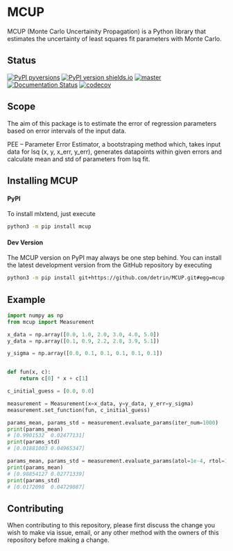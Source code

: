 # MCUP
MCUP (Monte Carlo Uncertainity Propagation) is a Python library that estimates the uncertainty of least squares fit parameters with Monte Carlo.

## Status
[![PyPI pyversions](https://img.shields.io/pypi/pyversions/mcup.svg)](https://pypi.org/project/mcup/) [![PyPI version shields.io](https://img.shields.io/pypi/v/mcup.svg)](https://pypi.org/project/mcup/) [![master](https://github.com/detrin/MCUP/actions/workflows/package-main.yml/badge.svg)](https://github.com/detrin/MCUP/actions/workflows/package-main.yml) [![Documentation Status](https://readthedocs.org/projects/mcup/badge/?version=latest)](https://readthedocs.org/projects/mcup/?badge=latest) [![codecov](https://codecov.io/gh/detrin/MCUP/branch/master/graph/badge.svg?token=Dx6elQkztR)](https://codecov.io/gh/detrin/MCUP)


## Scope
The aim of this package is to estimate the error of regression parameters based on error intervals of the input data. 

PEE – Parameter Error Estimator, a bootstraping method which, takes input data for lsq (x, y, x_err, y_err), generates datapoints within given errors and calculate mean and std of parameters from lsq fit.


## Installing MCUP
#### PyPI

To install mlxtend, just execute  

```bash
python3 -m pip install mcup  
```

#### Dev Version

The MCUP version on PyPI may always be one step behind. You can install the latest development version from the GitHub repository by executing

```bash
python3 -m pip install git+https://github.com/detrin/MCUP.git#egg=mcup
```

## Example
```python
import numpy as np
from mcup import Measurement

x_data = np.array([0.0, 1.0, 2.0, 3.0, 4.0, 5.0])
y_data = np.array([0.1, 0.9, 2.2, 2.8, 3.9, 5.1])

y_sigma = np.array([0.0, 0.1, 0.1, 0.1, 0.1, 0.1])


def fun(x, c):
    return c[0] * x + c[1]

c_initial_guess = [0.0, 0.0]

measurement = Measurement(x=x_data, y=y_data, y_err=y_sigma)
measurement.set_function(fun, c_initial_guess)

params_mean, params_std = measurement.evaluate_params(iter_num=1000)
print(params_mean)
# [0.9901532  0.02477131]
print(params_std)
# [0.01881003 0.04965347]

params_mean, params_std = measurement.evaluate_params(atol=1e-4, rtol=1e-4)
print(params_mean)
# [0.98854127 0.02771339]
print(params_std)
# [0.0172098  0.04729087]
```

## Contributing
When contributing to this repository, please first discuss the change you wish to make via issue, email, or any other method with the owners of this repository before making a change.
